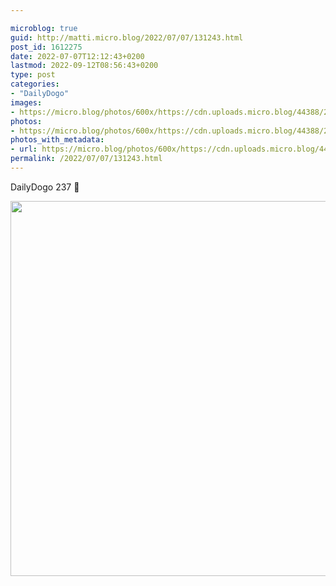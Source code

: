 ```yaml
---

microblog: true
guid: http://matti.micro.blog/2022/07/07/131243.html
post_id: 1612275
date: 2022-07-07T12:12:43+0200
lastmod: 2022-09-12T08:56:43+0200
type: post
categories:
- "DailyDogo"
images:
- https://micro.blog/photos/600x/https://cdn.uploads.micro.blog/44388/2022/4dd8e8c635.jpg
photos:
- https://micro.blog/photos/600x/https://cdn.uploads.micro.blog/44388/2022/4dd8e8c635.jpg
photos_with_metadata:
- url: https://micro.blog/photos/600x/https://cdn.uploads.micro.blog/44388/2022/4dd8e8c635.jpg
permalink: /2022/07/07/131243.html
---
```

DailyDogo 237 🐶

<img src="https://micro.blog/photos/600x/https://blog.martin-haehnel.de/uploads/2022/4dd8e8c635.jpg" width="600" height="600" alt="" />

